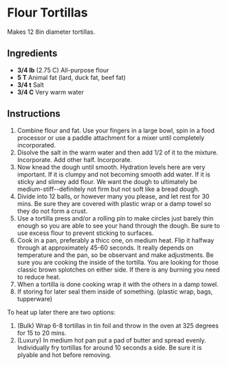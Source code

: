 # Flour Tortillas
Makes 12 8in diameter tortillas.
## Ingredients
- **3/4 lb** (2.75 C) All-purpose flour
- **5 T** Animal fat (lard, duck fat, beef fat)
- **3/4 t** Salt
- **3/4 C** Very warm water

## Instructions
1. Combine flour and fat. Use your fingers in a large bowl, spin in a food processor or use a paddle attachment for a mixer until completely incorporated.
2. Disolve the salt in the warm water and then add 1/2 of it to the mixture. Incorporate. Add other half. Incorporate.
3. Now knead the dough until smooth. Hydration levels here are very important. If it is clumpy and not becoming smooth add water. If it is sticky and slimey add flour. We want the dough to ultimately be medium-stiff--definitely not firm but not soft like a bread dough.
4. Divide into 12 balls, or however many you please, and let rest for 30 mins. Be sure they are covered with plastic wrap or a damp towel so they do not form a crust.
5. Use a tortilla press and/or a rolling pin to make circles just barely thin enough so you are able to see your hand through the dough. Be sure to use excess flour to prevent sticking to surfaces.
6. Cook in a pan, preferably a thicc one, on medium heat. Flip it halfway through at approximately 45-60 seconds. It really depends on temperature and the pan, so be observant and make adjustments. Be sure you are cooking the inside of the tortilla. You are looking for those classic brown splotches on either side. If there is any burning you need to reduce heat.
7. When a tortilla is done cooking wrap it with the others in a damp towel.
8. If storing for later seal them inside of something. (plastic wrap, bags, tupperware)

To heat up later there are two options:
1. (Bulk) Wrap 6-8 tortillas in tin foil and throw in the oven at 325 degrees for 15 to 20 mins. 
2. (Luxury) In medium hot pan put a pad of butter and spread evenly. Individually fry tortillas for around 10 seconds a side. Be sure it is plyable and hot before removing.